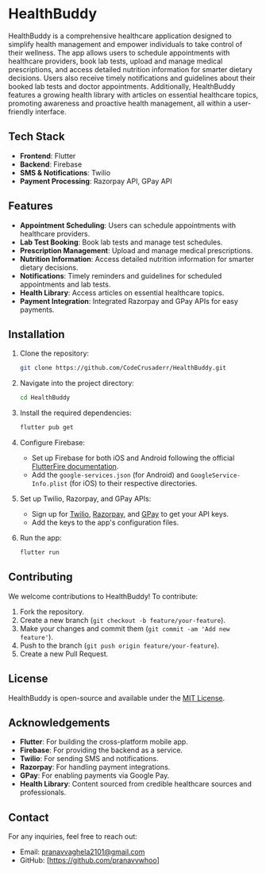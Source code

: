 
# HealthBuddy

HealthBuddy is a comprehensive healthcare application designed to simplify health management and empower individuals to take control of their wellness. The app allows users to schedule appointments with healthcare providers, book lab tests, upload and manage medical prescriptions, and access detailed nutrition information for smarter dietary decisions. Users also receive timely notifications and guidelines about their booked lab tests and doctor appointments. Additionally, HealthBuddy features a growing health library with articles on essential healthcare topics, promoting awareness and proactive health management, all within a user-friendly interface.

## Tech Stack

- **Frontend**: Flutter
- **Backend**: Firebase
- **SMS & Notifications**: Twilio
- **Payment Processing**: Razorpay API, GPay API

## Features

- **Appointment Scheduling**: Users can schedule appointments with healthcare providers.
- **Lab Test Booking**: Book lab tests and manage test schedules.
- **Prescription Management**: Upload and manage medical prescriptions.
- **Nutrition Information**: Access detailed nutrition information for smarter dietary decisions.
- **Notifications**: Timely reminders and guidelines for scheduled appointments and lab tests.
- **Health Library**: Access articles on essential healthcare topics.
- **Payment Integration**: Integrated Razorpay and GPay APIs for easy payments.

## Installation

1. Clone the repository:
   ```bash
   git clone https://github.com/CodeCrusaderr/HealthBuddy.git
   ```

2. Navigate into the project directory:
   ```bash
   cd HealthBuddy
   ```

3. Install the required dependencies:
   ```bash
   flutter pub get
   ```

4. Configure Firebase:
   - Set up Firebase for both iOS and Android following the official [FlutterFire documentation](https://firebase.flutter.dev/docs/overview).
   - Add the `google-services.json` (for Android) and `GoogleService-Info.plist` (for iOS) to their respective directories.

5. Set up Twilio, Razorpay, and GPay APIs:
   - Sign up for [Twilio](https://www.twilio.com/), [Razorpay](https://razorpay.com/), and [GPay](https://developers.google.com/pay/api) to get your API keys.
   - Add the keys to the app's configuration files.

6. Run the app:
   ```bash
   flutter run
   ```

## Contributing

We welcome contributions to HealthBuddy! To contribute:

1. Fork the repository.
2. Create a new branch (`git checkout -b feature/your-feature`).
3. Make your changes and commit them (`git commit -am 'Add new feature'`).
4. Push to the branch (`git push origin feature/your-feature`).
5. Create a new Pull Request.

## License

HealthBuddy is open-source and available under the [MIT License](LICENSE).

## Acknowledgements

- **Flutter**: For building the cross-platform mobile app.
- **Firebase**: For providing the backend as a service.
- **Twilio**: For sending SMS and notifications.
- **Razorpay**: For handling payment integrations.
- **GPay**: For enabling payments via Google Pay.
- **Health Library**: Content sourced from credible healthcare sources and professionals.

## Contact

For any inquiries, feel free to reach out:

- Email: pranavvaghela2101@gmail.com
- GitHub: [https://github.com/pranavvwhoo]
```
